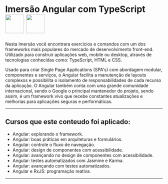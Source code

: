 # **Imersão Angular com TypeScript** <img src="https://cdn.jsdelivr.net/gh/devicons/devicon/icons/angularjs/angularjs-original.svg" width="60"/> <img src="https://cdn.jsdelivr.net/gh/devicons/devicon/icons/typescript/typescript-original.svg" width="60"/>

Nesta Imersão você encontrara exercicios e comandos com um dos frameworks mais populares do mercado de desenvolvimento front-end. 
Utilizado para construir aplicações web, mobile ou desktop, através de tecnologias conhecidas como: TypeScript, HTML e CSS.
<div>
Usado para criar Single Page Applications (SPA's) com abordagem modular, 
componentes e serviços, o Angular facilita a manutenção de layouts complexos e possibilita o isolamento de responsabilidades de cada recurso da aplicação. 
O Angular também conta com uma grande comunidade internacional, 
sendo o Google o principal mantenedor do projeto, sendo assim, 
é um framework vivo que recebe constantes atualizações e melhorias para aplicações seguras e performáticas.




---------------------------------------------------------------------
## Cursos que este conteudo foi aplicado:

- Angular: explorando o framework.
- Angular: boas práticas em arquiteturas e formulários.
- Angular: controle o fluxo de navegação.
- Angular: design de componentes com acessibilidade.
- Angular: avançando no design de componentes com acessibilidade.
- Angular: testes automatizados com Jasmine e Karma.
- Angular: avançando com testes automatizados.
- Angular e RxJS: programação reativa.

---------------------------------------------------------------------

